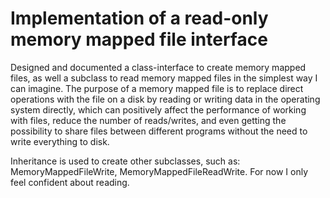 # Implementation of a read-only memory mapped file interface
Designed and documented a class-interface to create memory mapped files, as well a subclass to read memory mapped files in the simplest way I can imagine. The purpose of a memory mapped file is to replace direct operations with the file on a disk by reading or writing data in the operating system directly, which can positively affect the performance of working with files, reduce the number of reads/writes, and even getting the possibility to share files between different programs without the need to write everything to disk.

Inheritance is used to create other subclasses, such as: MemoryMappedFileWrite, MemoryMappedFileReadWrite. For now I only feel confident about reading.